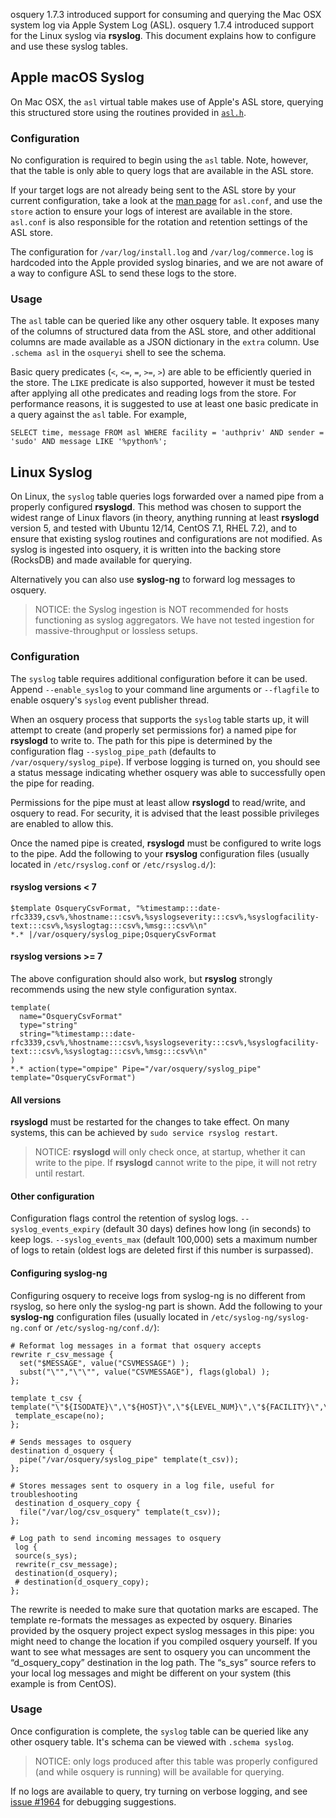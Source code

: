 osquery 1.7.3 introduced support for consuming and querying the Mac OSX system log via Apple System Log (ASL). osquery 1.7.4 introduced support for the Linux syslog via **rsyslog**. This document explains how to configure and use these syslog tables.

## Apple macOS Syslog

On Mac OSX, the `asl` virtual table makes use of Apple's ASL store, querying this structured store using the routines provided in [`asl.h`](https://developer.apple.com/library/mac/documentation/Darwin/Reference/ManPages/man3/asl.3.html).

### Configuration

No configuration is required to begin using the `asl` table. Note, however, that the table is only able to query logs that are available in the ASL store.

If your target logs are not already being sent to the ASL store by your current configuration, take a look at the [man page](https://developer.apple.com/library/mac/documentation/Darwin/Reference/ManPages/man5/asl.conf.5.html) for `asl.conf`, and use the `store` action to ensure your logs of interest are available in the store. `asl.conf` is also responsible for the rotation and retention settings of the ASL store.

The configuration for `/var/log/install.log` and `/var/log/commerce.log` is hardcoded into the Apple provided syslog binaries, and we are not aware of a way to configure ASL to send these logs to the store.

### Usage

The `asl` table can be queried like any other osquery table. It exposes many of the columns of structured data from the ASL store, and other additional columns are made available as a JSON dictionary in the `extra` column. Use `.schema asl` in the `osqueryi` shell to see the schema.

Basic query predicates (`<`, `<=`, `=`, `>=`, `>`) are able to be efficiently queried in the store. The `LIKE` predicate is also supported, however it must be tested after applying all othe predicates and reading logs from the store. For performance reasons, it is suggested to use at least one basic predicate in a query against the `asl` table. For example,

```
SELECT time, message FROM asl WHERE facility = 'authpriv' AND sender = 'sudo' AND message LIKE '%python%';
```

## Linux Syslog

On Linux, the `syslog` table queries logs forwarded over a named pipe from a properly configured **rsyslogd**. This method was chosen to support the widest range of Linux flavors (in theory, anything running at least **rsyslogd** version 5, and tested with Ubuntu 12/14, CentOS 7.1, RHEL 7.2), and to ensure that existing syslog routines and configurations are not modified. As syslog is ingested into osquery, it is written into the backing store (RocksDB) and made available for querying.

Alternatively you can also use **syslog-ng** to forward log messages to osquery. 

> NOTICE: the Syslog ingestion is NOT recommended for hosts functioning as syslog aggregators. We have not tested ingestion for massive-throughput or lossless setups.

### Configuration

The `syslog` table requires additional configuration before it can be used. Append `--enable_syslog` to your command line arguments or `--flagfile` to enable osquery's `syslog` event publisher thread.

When an osquery process that supports the `syslog` table starts up, it will attempt to create (and properly set permissions for) a named pipe for **rsyslogd** to write to. The path for this pipe is determined by the configuration flag `--syslog_pipe_path` (defaults to `/var/osquery/syslog_pipe`). If verbose logging is turned on, you should see a status message indicating whether osquery was able to successfully open the pipe for reading.

Permissions for the pipe must at least allow **rsyslogd** to read/write, and osquery to read. For security, it is advised that the least possible privileges are enabled to allow this.

Once the named pipe is created, **rsyslogd** must be configured to write logs to the pipe. Add the following to your **rsyslog** configuration files (usually located in `/etc/rsyslog.conf` or `/etc/rsyslog.d/`):

#### rsyslog versions < 7

```
$template OsqueryCsvFormat, "%timestamp:::date-rfc3339,csv%,%hostname:::csv%,%syslogseverity:::csv%,%syslogfacility-text:::csv%,%syslogtag:::csv%,%msg:::csv%\n"
*.* |/var/osquery/syslog_pipe;OsqueryCsvFormat
```

#### rsyslog versions >= 7

The above configuration should also work, but **rsyslog** strongly recommends using the new style configuration syntax.

```
template(
  name="OsqueryCsvFormat"
  type="string"
  string="%timestamp:::date-rfc3339,csv%,%hostname:::csv%,%syslogseverity:::csv%,%syslogfacility-text:::csv%,%syslogtag:::csv%,%msg:::csv%\n"
)
*.* action(type="ompipe" Pipe="/var/osquery/syslog_pipe" template="OsqueryCsvFormat")
```

#### All versions

**rsyslogd** must be restarted for the changes to take effect. On many systems, this can be achieved by `sudo service rsyslog restart`.

> NOTICE: **rsyslogd** will only check once, at startup, whether it can write to the pipe. If **rsyslogd** cannot write to the pipe, it will not retry until restart.

#### Other configuration

Configuration flags control the retention of syslog logs. `--syslog_events_expiry` (default 30 days) defines how long (in seconds) to keep logs. `--syslog_events_max` (default 100,000) sets a maximum number of logs to retain (oldest logs are deleted first if this number is surpassed).

#### Configuring syslog-ng

Configuring osquery to receive logs from syslog-ng is no different from rsyslog, so here only the syslog-ng part is shown. Add the following to your **syslog-ng** configuration files (usually located in `/etc/syslog-ng/syslog-ng.conf` or `/etc/syslog-ng/conf.d/`):
```
# Reformat log messages in a format that osquery accepts
rewrite r_csv_message {
  set("$MESSAGE", value("CSVMESSAGE") );
  subst("\"","\"\"", value("CSVMESSAGE"), flags(global) );
};

template t_csv {
template("\"${ISODATE}\",\"${HOST}\",\"${LEVEL_NUM}\",\"${FACILITY}\",\"${PROGRAM}\",\"${CSVMESSAGE}\"\n");
 template_escape(no);
};

# Sends messages to osquery
destination d_osquery {
  pipe("/var/osquery/syslog_pipe" template(t_csv));
};

# Stores messages sent to osquery in a log file, useful for troubleshooting
 destination d_osquery_copy {
  file("/var/log/csv_osquery" template(t_csv));
};

# Log path to send incoming messages to osquery
 log {
 source(s_sys);
 rewrite(r_csv_message);
 destination(d_osquery);
 # destination(d_osquery_copy);
};
```

The rewrite is needed to make sure that quotation marks are escaped. The template re-formats the messages as expected by osquery. Binaries provided by the osquery project expect syslog messages in this pipe: you might need to change the location if you compiled osquery yourself. If you want to see what messages are sent to osquery you can uncomment the “d_osquery_copy” destination in the log path. The “s_sys” source refers to your local log messages and might be different on your system (this example is from CentOS).

### Usage

Once configuration is complete, the `syslog` table can be queried like any other osquery table. It's schema can be viewed with `.schema syslog`.

> NOTICE: only logs produced after this table was properly configured (and while osquery is running) will be available for querying.

If no logs are available to query, try turning on verbose logging, and see [issue #1964](https://github.com/facebook/osquery/issues/1964) for debugging suggestions.
